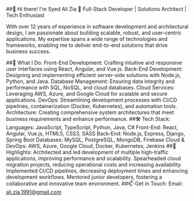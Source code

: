 ##👋 Hi there! I'm Syed Ali Zia
🔧 Full-Stack Developer | Solutions Architect | Tech Enthusiast

With over 12 years of experience in software development and architectural design, I am passionate about building scalable, robust, and user-centric applications. My expertise spans a wide range of technologies and frameworks, enabling me to deliver end-to-end solutions that drive business success.

##🚀 What I Do:
Front-End Development: Crafting intuitive and responsive user interfaces using React, Angular, and Vue.js.
Back-End Development: Designing and implementing efficient server-side solutions with Node.js, Python, and Java.
Database Management: Ensuring data integrity and performance with SQL, NoSQL, and cloud databases.
Cloud Services: Leveraging AWS, Azure, and Google Cloud for scalable and secure applications.
DevOps: Streamlining development processes with CI/CD pipelines, containerization (Docker, Kubernetes), and automation tools.
Architecture: Creating comprehensive system architectures that meet business requirements and enhance performance.
##🛠️ Tech Stack:
Languages: JavaScript, TypeScript, Python, Java, C#
Front-End: React, Angular, Vue.js, HTML5, CSS3, SASS
Back-End: Node.js, Express, Django, Spring Boot
Databases: MySQL, PostgreSQL, MongoDB, Firebase
Cloud & DevOps: AWS, Azure, Google Cloud, Docker, Kubernetes, Jenkins
##🌟 Highlights:
Architected and led development of multiple high-traffic applications, improving performance and scalability.
Spearheaded cloud migration projects, reducing operational costs and increasing availability.
Implemented CI/CD pipelines, decreasing deployment times and enhancing development workflows.
Mentored junior developers, fostering a collaborative and innovative team environment.
##📫 Get in Touch:
Email: ali.zia.1991@gmail.com
